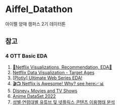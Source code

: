 # Aiffel_Datathon
아이펠 양재 캠퍼스 2기 데이터톤

## 참고
### 4 OTT Basic EDA
1. [🔴Netflix Visualizations, Recommendation, EDA🍿](https://www.kaggle.com/niharika41298/netflix-visualizations-recommendation-eda)
2. [Netflix Data Visualization - Target Ages](https://www.kaggle.com/joshuaswords/netflix-data-visualization)
3. [[Plotly] Ultimate Web Series EDA!](https://www.kaggle.com/foolofatook/plotly-ultimate-web-series-eda/notebook)
4. [🎬📺 Netflix is Awesome! Why? see here📈📊](https://www.kaggle.com/bhuvanchennoju/netflix-is-awesome-why-see-here/notebook)
5. [Disney+ Movies and TV Shows](https://www.kaggle.com/shivamb/disney-movies-and-tv-shows)
6. [Anime DataSet 2022](https://www.kaggle.com/vishalmane10/anime-dataset-2022)
7. [성별·연령대별 유튜브 및 넷플릭스 콘텐츠 이용행태 분석](https://mediasvr.egentouch.com/egentouch.media/apiFile.do?action=view&SCHOOL_ID=1007002&URL_KEY=018a5e18-46ce-4e45-8d90-a62dacf3c60f)
